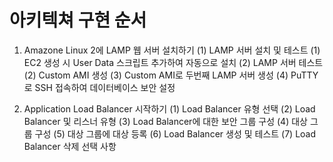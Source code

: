# 아키텍쳐 구현 순서

1. Amazone Linux 2에 LAMP 웹 서버 설치하기
   (1) LAMP 서버 설치 및 테스트
   (1) EC2 생성 시 User Data 스크립트 추가하여 자동으로 설치
   (2) LAMP 서버 테스트
   (2) Custom AMI 생성
   (3) Custom AMI로 두번째 LAMP 서버 생성
   (4) PuTTY로 SSH 접속하여 데이터베이스 보안 설정

2. Application Load Balancer 시작하기
   (1) Load Balancer 유형 선택
   (2) Load Balancer 및 리스너 유형
   (3) Load Balancer에 대한 보안 그룹 구성
   (4) 대상 그룹 구성
   (5) 대상 그룹에 대상 등록
   (6) Load Balancer 생성 및 테스트
   (7) Load Balancer 삭제 선택 사항
